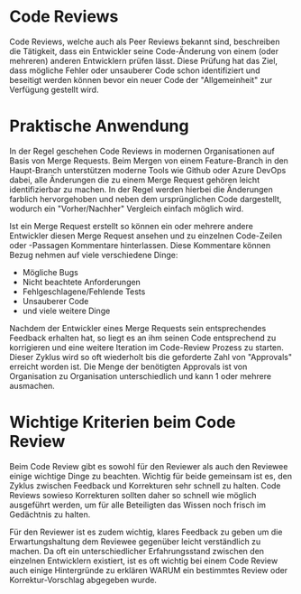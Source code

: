 # Code Reviews

Code Reviews, welche auch als Peer Reviews bekannt sind, beschreiben die Tätigkeit, dass ein Entwickler seine Code-Änderung von einem (oder mehreren) anderen Entwicklern prüfen lässt. Diese Prüfung hat das Ziel, dass mögliche Fehler oder unsauberer Code schon identifiziert und beseitigt werden können bevor ein neuer Code der "Allgemeinheit" zur Verfügung gestellt wird.

# Praktische Anwendung

In der Regel geschehen Code Reviews in modernen Organisationen auf Basis von Merge Requests. Beim Mergen von einem Feature-Branch in den Haupt-Branch unterstützen moderne Tools wie Github oder Azure DevOps dabei, alle Änderungen die zu einem Merge Request gehören leicht identifizierbar zu machen.
In der Regel werden hierbei die Änderungen farblich hervorgehoben und neben dem ursprünglichen Code dargestellt, wodurch ein "Vorher/Nachher" Vergleich einfach möglich wird.

Ist ein Merge Request erstellt so können ein oder mehrere andere Entwickler diesen Merge Request ansehen und zu einzelnen Code-Zeilen oder -Passagen Kommentare hinterlassen.
Diese Kommentare können Bezug nehmen auf viele verschiedene Dinge:

- Mögliche Bugs
- Nicht beachtete Anforderungen
- Fehlgeschlagene/Fehlende Tests
- Unsauberer Code
- und viele weitere Dinge

Nachdem der Entwickler eines Merge Requests sein entsprechendes Feedback erhalten hat, so liegt es an ihm seinen Code entsprechend zu korrigieren und eine weitere Iteration im Code-Review Prozess zu starten. Dieser Zyklus wird so oft wiederholt bis die geforderte Zahl von "Approvals" erreicht worden ist. Die Menge der benötigten Approvals ist von Organisation zu Organisation unterschiedlich und kann 1 oder mehrere ausmachen.

# Wichtige Kriterien beim Code Review

Beim Code Review gibt es sowohl für den Reviewer als auch den Reviewee einige wichtige Dinge zu beachten.
Wichtig für beide gemeinsam ist es, den Zyklus zwischen Feedback und Korrekturen sehr schnell zu halten. Code Reviews sowieso Korrekturen sollten daher so schnell wie möglich ausgeführt werden, um für alle Beteiligten das Wissen noch frisch im Gedächtnis zu halten.

Für den Reviewer ist es zudem wichtig, klares Feedback zu geben um die Erwartungshaltung dem Reviewee gegenüber leicht verständlich zu machen. Da oft ein unterschiedlicher Erfahrungsstand zwischen den einzelnen Entwicklern existiert, ist es oft wichtig bei einem Code Review auch einige Hintergründe zu erklären WARUM ein bestimmtes Review oder Korrektur-Vorschlag abgegeben wurde.
